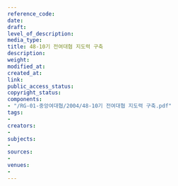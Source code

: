 ```yaml
---
reference_code: 
date: 
draft: 
level_of_description: 
media_type: 
title: 48-10기 전여대협 지도력 구축
description: 
weight: 
modified_at: 
created_at: 
link: 
public_access_status: 
copyright_status: 
components:
- "/RG-01-중앙여대협/2004/48-10기 전여대협 지도력 구축.pdf"
tags:
- 
creators:
- 
subjects:
- 
sources:
- 
venues:
- 
---
```

